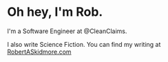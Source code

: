# Oh hey, I'm Rob.

I'm a Software Engineer at @CleanClaims.

I also write Science Fiction. You can find my writing at [RobertASkidmore.com](https://robertaskidmore.com)

<!--
**robskidmore/robskidmore** is a ✨ _special_ ✨ repository because its `README.md` (this file) appears on your GitHub profile.

Here are some ideas to get you started:

- 🔭 I’m currently working on ...
- 🌱 I’m currently learning ...
- 👯 I’m looking to collaborate on ...
- 🤔 I’m looking for help with ...
- 💬 Ask me about ...
- 📫 How to reach me: ...
- 😄 Pronouns: ...
- ⚡ Fun fact: ...
-->
